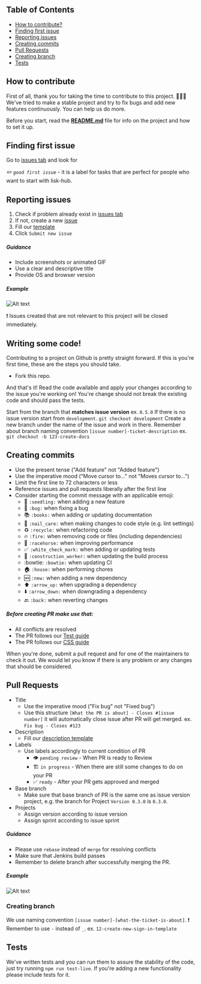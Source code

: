 
## Table of Contents
<!-- vim-markdown-toc GFM -->

* [How to contribute?](#how-to-contribute)
* [Finding first issue](#finding-first-issue)
* [Reporting issues](#reporting-issues)
* [Creating commits](#creating-commits)
* [Pull Requests](#pull-requests)
* [Creating branch](#creating-branch)
* [Tests](#tests)

<!-- vim-markdown-toc -->
## How to contribute

First of all, thank you for taking the time to contribute to this project. :tada::tada::tada:
We've tried to make a stable project and try to fix bugs and add new features continuously. You can help us do more.

Before you start, read the **[README.md](/README.md)** file for info on the project and how to set it up.

## Finding first issue
Go to [issues tab](https://github.com/LiskHQ/lisk-hub/issues) and look for 

*✏️ `good first issue`* - it is a label for tasks that are perfect for people who want to start with lisk-hub.

## Reporting issues

 1. Check if problem already exist in [issues tab](https://github.com/LiskHQ/lisk-hub/issues)
 2. If not, create a new [issue](https://github.com/LiskHQ/lisk-hub/issues/new)
 3. Fill our [template](/.github/issue_template.md)
 4. Click `Submit new issue`
##### Guidance

 * Include screenshots or animated GIF
 * Use a clear and descriptive title
 * Provide OS and browser version

##### Example
![Alt text](./docs/assets/issue.png?raw=true "Perfect Issue")

:heavy_exclamation_mark: Issues created that are not relevant to this project will be closed immediately.

## Writing some code!

Contributing to a project on Github is pretty straight forward. If this is you're first time, these are the steps you should take.

- Fork this repo.

And that's it! Read the code available and apply your changes according to the issue you're working on! You're change should not break the existing code and should pass the tests.

Start from the branch that **matches issue version** ex. `0.5.0` 
If there is no issue version start from `development`.
`git checkout development`
Create a new branch under the name of the issue and work in there. Remember about branch naming convention `[issue number]-ticket-description`
ex. `git checkout -b 123-create-docs`

## Creating commits
* Use the present tense ("Add feature" not "Added feature")
* Use the imperative mood ("Move cursor to..." not "Moves cursor to...")
* Limit the first line to 72 characters or less
* Reference issues and pull requests liberally after the first line
* Consider starting the commit message with an applicable emoji:
  * :seedling: `:seedling:` when adding a new feature
  * :bug: `:bug:` when fixing a bug
  * :books: `:books:` when adding or updating documentation
  * :nail_care: `:nail_care:` when making changes to code style (e.g. lint settings)
  * :recycle: `:recycle:` when refactoring code
  * :fire: `:fire:` when removing code or files (including dependencies)
  * :racehorse: `:racehorse:` when improving performance
  * :white_check_mark: `:white_check_mark:` when adding or updating tests
  * :construction_worker: `:construction_worker:` when updating the build process
  * :bowtie: `:bowtie:` when updating CI
  * :house: `:house:` when performing chores
  * :new: `:new:` when adding a new dependency
  * :arrow_up: `:arrow_up:` when upgrading a dependency
  * :arrow_down: `:arrow_down:` when downgrading a dependency
  * :back: `:back:` when reverting changes

##### Before creating PR make use that:
 - All conflicts are resolved
 - The PR follows our [Test guide](/LiskHQ/lisk-hub/blob/development/docs/TEST_GUIDE.md)
 - The PR follows our [CSS guide](/LiskHQ/lisk-hub/blob/development/docs/CSS_GUIDE.md)

When you're done, submit a pull request and for one of the maintainers to check it out. We would let you know if there is any problem or any changes that should be considered.
## Pull Requests
 - Title
   - Use the imperative mood ("Fix bug" not "Fixed bug")
   - Use this structure `[What the PR is about] - Closes #[issue number]` it will automatically close issue after PR will get merged.
   ex. `Fix bug - Closes #123`
- Description
    - Fill our [description template](/.github/pull_request_template.md)
- Labels
    - Use labels accordingly to current condition of PR
      - :eye: `pending review` - When PR is ready to Review
      - :building_construction: `in progress` - When there are still some changes to do on your PR
      - :white_check_mark: `ready` - After your PR gets approved and merged
- Base branch
  - Make sure that base branch of PR is the same one as issue version project, e.g. the branch for Project `Version 0.3.0` is `0.3.0`.
- Projects
  - Assign version according to issue version
  - Assign sprint according to issue sprint

##### Guidance

 * Please use `rebase` instead of `merge` for resolving conflicts
 * Make sure that Jenkins build passes
 * Remember to delete branch after successfully merging the PR.

##### Example
![Alt text](./docs/assets/pr.png?raw=true "Perfect PR")

### Creating branch
We use naming convention `[issue number]-[what-the-ticket-is-about]`.
:heavy_exclamation_mark: Remember to use `-` instead of `_`.
ex. `12-create-new-sign-in-template`

## Tests

We've written tests and you can run them to assure the stability of the code, just try running `npm run test-live`.
If you're adding a new functionality please include tests for it.

